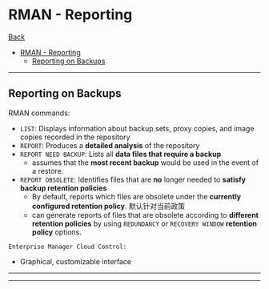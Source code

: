 # RMAN - Reporting

[Back](../../index.md)

- [RMAN - Reporting](#rman---reporting)
  - [Reporting on Backups](#reporting-on-backups)

---

## Reporting on Backups

RMAN commands:

- `LIST`: Displays information about backup sets, proxy copies, and image copies recorded in the repository
- `REPORT`: Produces a **detailed analysis** of the repository
- `REPORT NEED BACKUP`: Lists all **data files that require a backup**
  - assumes that the **most recent backup** would be used in the event of a restore.
- `REPORT OBSOLETE`: Identifies files that are **no** longer needed to **satisfy backup retention policies**
  - By default, reports which files are obsolete under the **currently configured retention policy**. 默认针对当前政策
  - can generate reports of files that are obsolete according to **different retention policies** by using `REDUNDANCY` or `RECOVERY WINDOW` **retention policy** options.

`Enterprise Manager Cloud Control:`

- Graphical, customizable interface

---

---
